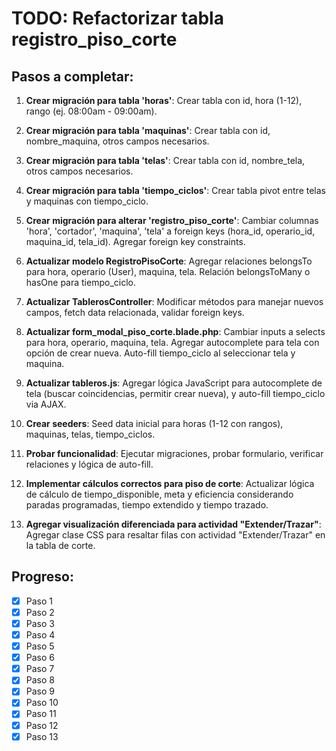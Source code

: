 # TODO: Refactorizar tabla registro_piso_corte

## Pasos a completar:

1. **Crear migración para tabla 'horas'**: Crear tabla con id, hora (1-12), rango (ej. 08:00am - 09:00am).

2. **Crear migración para tabla 'maquinas'**: Crear tabla con id, nombre_maquina, otros campos necesarios.

3. **Crear migración para tabla 'telas'**: Crear tabla con id, nombre_tela, otros campos necesarios.

4. **Crear migración para tabla 'tiempo_ciclos'**: Crear tabla pivot entre telas y maquinas con tiempo_ciclo.

5. **Crear migración para alterar 'registro_piso_corte'**: Cambiar columnas 'hora', 'cortador', 'maquina', 'tela' a foreign keys (hora_id, operario_id, maquina_id, tela_id). Agregar foreign key constraints.

6. **Actualizar modelo RegistroPisoCorte**: Agregar relaciones belongsTo para hora, operario (User), maquina, tela. Relación belongsToMany o hasOne para tiempo_ciclo.

7. **Actualizar TablerosController**: Modificar métodos para manejar nuevos campos, fetch data relacionada, validar foreign keys.

8. **Actualizar form_modal_piso_corte.blade.php**: Cambiar inputs a selects para hora, operario, maquina, tela. Agregar autocomplete para tela con opción de crear nueva. Auto-fill tiempo_ciclo al seleccionar tela y maquina.

9. **Actualizar tableros.js**: Agregar lógica JavaScript para autocomplete de tela (buscar coincidencias, permitir crear nueva), y auto-fill tiempo_ciclo via AJAX.

10. **Crear seeders**: Seed data inicial para horas (1-12 con rangos), maquinas, telas, tiempo_ciclos.

11. **Probar funcionalidad**: Ejecutar migraciones, probar formulario, verificar relaciones y lógica de auto-fill.

12. **Implementar cálculos correctos para piso de corte**: Actualizar lógica de cálculo de tiempo_disponible, meta y eficiencia considerando paradas programadas, tiempo extendido y tiempo trazado.

13. **Agregar visualización diferenciada para actividad "Extender/Trazar"**: Agregar clase CSS para resaltar filas con actividad "Extender/Trazar" en la tabla de corte.

## Progreso:
- [x] Paso 1
- [x] Paso 2
- [x] Paso 3
- [x] Paso 4
- [x] Paso 5
- [x] Paso 6
- [x] Paso 7
- [x] Paso 8
- [x] Paso 9
- [x] Paso 10
- [x] Paso 11
- [x] Paso 12
- [x] Paso 13
